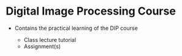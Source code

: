 # Digital Image Processing Course
* Contains the practical learning of the DIP course

    * Class lecture tutorial
    * Assignment(s)
